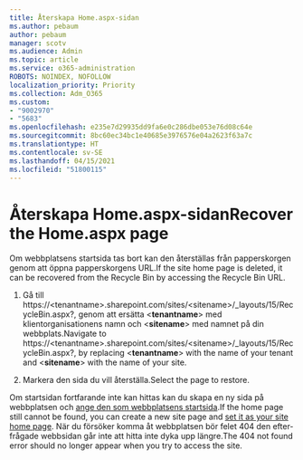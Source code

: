 ```yaml
---
title: Återskapa Home.aspx-sidan
ms.author: pebaum
author: pebaum
manager: scotv
ms.audience: Admin
ms.topic: article
ms.service: o365-administration
ROBOTS: NOINDEX, NOFOLLOW
localization_priority: Priority
ms.collection: Adm_O365
ms.custom:
- "9002970"
- "5683"
ms.openlocfilehash: e235e7d29935dd9fa6e0c286dbe053e76d08c64e
ms.sourcegitcommit: 8bc60ec34bc1e40685e3976576e04a2623f63a7c
ms.translationtype: HT
ms.contentlocale: sv-SE
ms.lasthandoff: 04/15/2021
ms.locfileid: "51800115"
---
```

# <a name="recover-the-homeaspx-page"></a><span data-ttu-id="60a57-102">Återskapa Home.aspx-sidan</span><span class="sxs-lookup"><span data-stu-id="60a57-102">Recover the Home.aspx page</span></span>

<span data-ttu-id="60a57-103">Om webbplatsens startsida tas bort kan den återställas från papperskorgen genom att öppna papperskorgens URL.</span><span class="sxs-lookup"><span data-stu-id="60a57-103">If the site home page is deleted, it can be recovered from the Recycle Bin by accessing the Recycle Bin URL.</span></span>

1. <span data-ttu-id="60a57-104">Gå till https://\<tenantname>.sharepoint.com/sites/\<sitename>/_layouts/15/RecycleBin.aspx?, genom att ersätta <**tenantname**> med klientorganisationens namn och <**sitename**> med namnet på din webbplats.</span><span class="sxs-lookup"><span data-stu-id="60a57-104">Navigate to https://\<tenantname>.sharepoint.com/sites/\<sitename>/_layouts/15/RecycleBin.aspx?, by replacing <**tenantname**> with the name of your tenant and <**sitename**> with the name of your site.</span></span>

2. <span data-ttu-id="60a57-105">Markera den sida du vill återställa.</span><span class="sxs-lookup"><span data-stu-id="60a57-105">Select the page to restore.</span></span>

<span data-ttu-id="60a57-106">Om startsidan fortfarande inte kan hittas kan du skapa en ny sida på webbplatsen och [ange den som webbplatsens startsida](https://support.microsoft.com/en-gb/office/use-a-different-page-for-your-sharepoint-site-home-page-35a5022c-f84a-455d-985e-c691ab5dfa17?ui=en-us&rs=en-gb&ad=gb).</span><span class="sxs-lookup"><span data-stu-id="60a57-106">If the home page still cannot be found, you can create a new site page and [set it as your site home page](https://support.microsoft.com/en-gb/office/use-a-different-page-for-your-sharepoint-site-home-page-35a5022c-f84a-455d-985e-c691ab5dfa17?ui=en-us&rs=en-gb&ad=gb).</span></span> <span data-ttu-id="60a57-107">När du försöker komma åt webbplatsen bör felet 404 den efter­frågade webb­sidan går inte att hitta inte dyka upp längre.</span><span class="sxs-lookup"><span data-stu-id="60a57-107">The 404 not found error should no longer appear when you try to access the site.</span></span>

